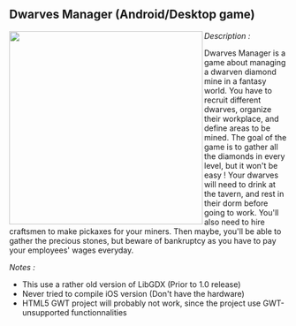 Dwarves Manager (Android/Desktop game)
--------------------------------------

<a href="url"><img src="http://imagizer.imageshack.us/a/img198/1917/pmrx.png" align="left" height="350"></a>

*Description :*

Dwarves Manager is a game about managing a dwarven diamond mine in a fantasy world. 
You have to recruit different dwarves, organize their workplace, and define areas to be mined.
The goal of the game is to gather all the diamonds in every level, but it won't be easy ! Your dwarves will need to drink at the tavern, and rest in their dorm before going to work. You'll also need to hire craftsmen to make pickaxes for your miners. Then maybe, you'll be able to gather the precious stones, but beware of bankruptcy as you have to pay your employees' wages everyday.

*Notes :* 

- This use a rather old version of LibGDX (Prior to 1.0 release)
- Never tried to compile iOS version (Don't have the hardware)
- HTML5 GWT project will probably not work, since the project use GWT-unsupported functionnalities


